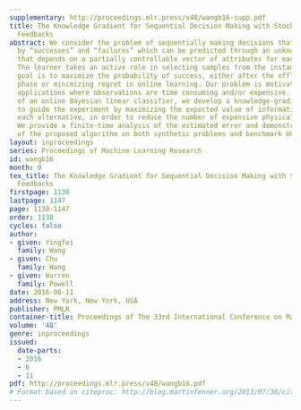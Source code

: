 ```yaml
---
supplementary: http://proceedings.mlr.press/v48/wangb16-supp.pdf
title: The Knowledge Gradient for Sequential Decision Making with Stochastic Binary
  Feedbacks
abstract: We consider the problem of sequentially making decisions that are rewarded
  by “successes” and “failures” which can be predicted through an unknown relationship
  that depends on a partially controllable vector of attributes for each instance.
  The learner takes an active role in selecting samples from the instance pool. The
  goal is to maximize the probability of success, either after the offline training
  phase or minimizing regret in online learning. Our problem is motivated by real-world
  applications where observations are time consuming and/or expensive. With the adaptation
  of an online Bayesian linear classifier, we develop a knowledge-gradient type policy
  to guide the experiment by maximizing the expected value of information of labeling
  each alternative, in order to reduce the number of expensive physical experiments.
  We provide a finite-time analysis of the estimated error and demonstrate the performance
  of the proposed algorithm on both synthetic problems and benchmark UCI datasets.
layout: inproceedings
series: Proceedings of Machine Learning Research
id: wangb16
month: 0
tex_title: The Knowledge Gradient for Sequential Decision Making with Stochastic Binary
  Feedbacks
firstpage: 1138
lastpage: 1147
page: 1138-1147
order: 1138
cycles: false
author:
- given: Yingfei
  family: Wang
- given: Chu
  family: Wang
- given: Warren
  family: Powell
date: 2016-06-11
address: New York, New York, USA
publisher: PMLR
container-title: Proceedings of The 33rd International Conference on Machine Learning
volume: '48'
genre: inproceedings
issued:
  date-parts:
  - 2016
  - 6
  - 11
pdf: http://proceedings.mlr.press/v48/wangb16.pdf
# Format based on citeproc: http://blog.martinfenner.org/2013/07/30/citeproc-yaml-for-bibliographies/
---
```


